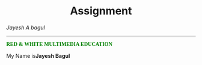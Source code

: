 <h1 align="center">Assignment</h1>
<i>Jayesh A bagul<hr></i>
<b style="color:green; font-family:Calibri;">RED & WHITE MULTIMEDIA EDUCATION</b>
<p>My Name is<b>Jayesh Bagul<b></p>
